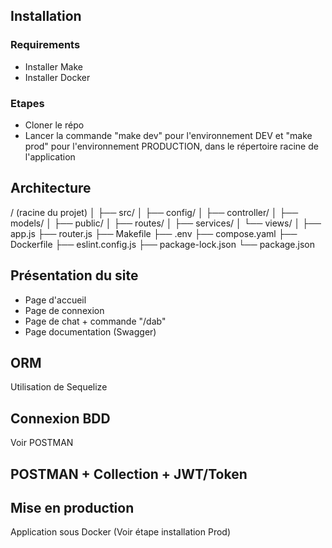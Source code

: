 ## Installation
### Requirements
- Installer Make
- Installer Docker
### Etapes
- Cloner le répo
- Lancer la commande "make dev" pour l'environnement DEV et "make prod" pour l'environnement PRODUCTION, dans le répertoire racine de l'application

## Architecture

/ (racine du projet)
│
├── src/
│   ├── config/
│   ├── controller/
│   ├── models/
│   ├── public/
│   ├── routes/
│   ├── services/
│   └── views/
│
├── app.js
├── router.js
├── Makefile
├── .env
├── compose.yaml
├── Dockerfile
├── eslint.config.js
├── package-lock.json
└── package.json

## Présentation du site
- Page d'accueil 
- Page de connexion
- Page de chat + commande "/dab"
- Page documentation (Swagger)

## ORM 
Utilisation de Sequelize

## Connexion BDD
Voir POSTMAN

## POSTMAN + Collection + JWT/Token

## Mise en production
Application sous Docker (Voir étape installation Prod)
